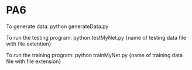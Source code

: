 # PA6

To generate data: python generateData.py

To run the testing program: python testMyNet.py {name of testing data file with file extention}

To run the training program: python trainMyNet.py {name of training data file with file extension}